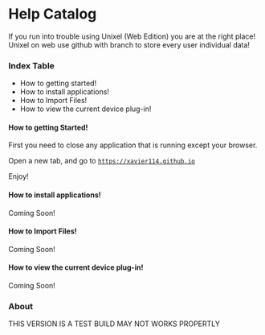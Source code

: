 # Help Catalog

If you run into trouble using Unixel (Web Edition) you are at the right place!
Unixel on web use github with branch to store every user individual data!

### Index Table

- How to getting started!
- How to install applications!
- How to Import Files!
- How to view the current device plug-in!

#### How to getting Started!

First you need to close any application that is running except your browser.

Open a new tab, and go to <code>https://xavier114.github.io</code>

Enjoy!

#### How to install applications!

Coming Soon!

#### How to Import Files!

Coming Soon!

#### How to view the current device plug-in!

Coming Soon!


### About

THIS VERSION IS A TEST BUILD MAY NOT WORKS PROPERTLY
